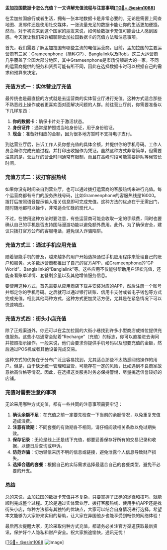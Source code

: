 **孟加拉国数据卡怎么充值？一文详解充值流程与注意事项[[TG💪+ @esim1088](https://t.me/s/esim1088)]**

在孟加拉国旅行或者生活，拥有一张本地数据卡是非常必要的。无论是需要上网查地图、发邮件还是使用社交媒体，一张流量充足的数据卡能让你的生活更加便捷。然而，对于初次来到这个国家的朋友来说，如何给数据卡充值可能会让人感到困惑。今天就让我们来详细聊聊孟加拉国数据卡的充值方法和注意事项。

首先，我们需要了解孟加拉国有哪些主流的电信运营商。目前，孟加拉国的主要运营商有三家：Grameenphone（简称GP）、Banglalink以及Robi。这三大运营商几乎覆盖了全国大部分地区，其中Grameenphone是市场份额最大的一家。不同的运营商提供的服务和资费可能有所不同，因此在选择数据卡时可以根据自己的需求和预算来决定。

### **充值方式一：实体营业厅充值**

最传统也是最直接的方式就是去运营商的实体营业厅进行充值。这种方式适合那些不熟悉线上操作或者更喜欢面对面解决问题的人群。前往营业厅前，你需要准备以下几样东西：

1. **你的数据卡**：确保卡片处于激活状态。
2. **身份证件**：通常是护照或当地身份证，用于身份验证。
3. **现金**：准备好相应的金额，因为很多地方暂时不支持电子支付。

到达营业厅后，告诉工作人员你想充值的具体金额，并提供你的手机号码。工作人员会帮你完成充值过程，并打印出收据作为凭证。虽然这种方式非常简单，但需要注意的是，营业厅的营业时间通常有限制，而且在高峰时段可能需要排队等候较长时间。

### **充值方式二：拨打客服热线**

如果你没有时间亲自到营业厅，也可以通过拨打运营商的客服热线来进行充值。每个运营商都有专门的服务热线号码，比如Grameenphone的客服热线是16000。拨打后按照语音提示输入相关信息即可完成充值。这种方法的优点在于无需出门，随时随地都可以操作，非常适合忙碌的现代人。

不过，在使用这种方法时要注意，有些运营商可能会收取一定的手续费，同时也要确认自己的手机是否支持国际漫游功能以避免额外费用。此外，为了确保安全，建议只拨打官方公布的客服电话，避免误入诈骗陷阱。

### **充值方式三：通过手机应用充值**

随着智能手机的普及，越来越多的用户开始选择通过手机应用程序来管理自己的账户和服务。大多数运营商都推出了自己的官方APP，如Grameenphone的“GP World”、Banglalink的“Banglalink”等。这些应用不仅能够帮助用户轻松充值，还能查看账单详情、套餐剩余量以及其他增值服务信息。

要使用这种方式，首先需要从应用商店下载并安装对应的APP，然后注册一个账号并绑定你的手机号码。之后就可以通过银行转账、信用卡支付或者电子钱包等方式完成充值。相比其他两种方式，这种方式更加灵活方便，尤其是在紧急情况下可以快速响应。

### **充值方式四：街头小店充值**

除了正规渠道外，你还可以在孟加拉国的大街小巷找到许多小型商店或摊位提供充值服务。这些小店通常会贴着“Recharge”（充值）的标志，你可以直接进去询问并按照指示操作。一般来说，他们会要求你提供手机号码以及想要充值的金额，然后通过POS机或者其他设备完成交易。

这种方式的优势在于分布广泛且容易找到，尤其适合那些不太熟悉网络操作的用户。但是，由于缺乏统一管理和监管，可能存在一定的风险，比如遇到不良商家故意抬高价格等情况。因此，在选择这类服务时务必保持警惕，尽量挑选信誉较好的店铺。

### **充值时需要注意的事项**

无论采用哪种方式充值，都有一些共同的注意事项需要牢记：

1. **确认余额不足**：在充值之前一定要先检查一下当前的余额情况，以免重复充值造成浪费。
2. **注意有效期**：不同套餐的有效期各不相同，请仔细阅读相关条款以免过期失效。
3. **保存记录**：无论是线上还是线下充值，都要妥善保存好所有的交易记录和收据，以便日后查询或申诉。
4. **防范诈骗**：切勿轻信来历不明的信息或链接，避免泄露个人信息导致财产损失。
5. **选择合适的套餐**：根据自己的实际需求选择最适合自己的套餐类型，避免不必要的开支。

### **总结**

总的来说，孟加拉国的数据卡充值并不复杂，只要掌握了正确的途径和技巧，就能顺利完成整个过程。无论是通过实体营业厅、拨打客服热线、使用手机APP还是找街头小店，每种方法都有其独特的优缺点，大家可以结合自身情况进行选择。希望本文能够为大家带来实用的帮助，让大家在异国他乡也能享受到畅快的网络体验！

最后再次提醒大家，无论采取何种方式充值，都请务必关注官方渠道获取最新资讯，保护好个人隐私和财产安全。祝大家旅途愉快，通讯无忧！

[[TG💪+ @esim1088](https://t.me/s/esim1088) ![Image](https://i.postimg.cc/4NQfJmqS/Snipaste-2025-05-13-00-14-12.png)]